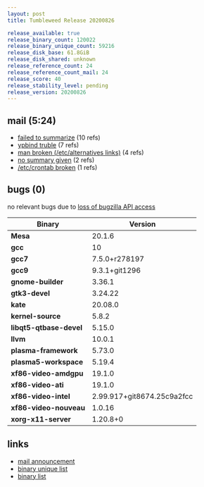 ```yaml
---
layout: post
title: Tumbleweed Release 20200826

release_available: true
release_binary_count: 120022
release_binary_unique_count: 59216
release_disk_base: 61.8GiB
release_disk_shared: unknown
release_reference_count: 24
release_reference_count_mail: 24
release_score: 40
release_stability_level: pending
release_version: 20200826
---
```


## mail (5:24)

- [failed to summarize](https://lists.opensuse.org/opensuse-factory/2020-08/msg00333.html) (10 refs)
- [ypbind truble](https://lists.opensuse.org/opensuse-factory/2020-08/msg00328.html) (7 refs)
- [man broken (/etc/alternatives links)](https://lists.opensuse.org/opensuse-factory/2020-08/msg00348.html) (4 refs)
- [no summary given](https://lists.opensuse.org/opensuse-factory/2020-08/msg00325.html) (2 refs)
- [/etc/crontab broken](https://lists.opensuse.org/opensuse-factory/2020-08/msg00358.html) (1 refs)

## bugs (0)

<!--more-->

no relevant bugs due to [loss of bugzilla API access](https://bugzilla.opensuse.org/show_bug.cgi?id=1157722)

Binary | Version
--- | ---
**Mesa** | 20.1.6
**gcc** | 10
**gcc7** | 7.5.0+r278197
**gcc9** | 9.3.1+git1296
**gnome-builder** | 3.36.1
**gtk3-devel** | 3.24.22
**kate** | 20.08.0
**kernel-source** | 5.8.2
**libqt5-qtbase-devel** | 5.15.0
**llvm** | 10.0.1
**plasma-framework** | 5.73.0
**plasma5-workspace** | 5.19.4
**xf86-video-amdgpu** | 19.1.0
**xf86-video-ati** | 19.1.0
**xf86-video-intel** | 2.99.917+git8674.25c9a2fcc
**xf86-video-nouveau** | 1.0.16
**xorg-x11-server** | 1.20.8+0

## links

- [mail announcement](https://lists.opensuse.org/opensuse-factory/2020-08/msg00324.html)
- [binary unique list](http://download.opensuse.org/history/20200826/rpm.unique.list)
- [binary list](http://download.opensuse.org/history/20200826/rpm.list)
